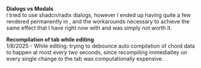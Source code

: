 **Dialogs vs Modals**  
I tried to use shadcn/radix dialogs, however I ended up having quite a few rendered permanently in <Tab />, and the workarounds necessary to achieve the same effect that I have right now with <FocusTrap> and <AnimatePresence> was simply not worth it.

**Recompilation of tab while editing**  
1/8/2025 - While editing: trying to debounce auto compilation of chord data to happen at most every two seconds, since recompiling immediatley on every single change to the tab was computationally expensive.
